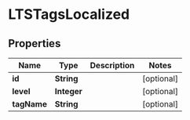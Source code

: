 
# LTSTagsLocalized

## Properties
Name | Type | Description | Notes
------------ | ------------- | ------------- | -------------
**id** | **String** |  |  [optional]
**level** | **Integer** |  |  [optional]
**tagName** | **String** |  |  [optional]



